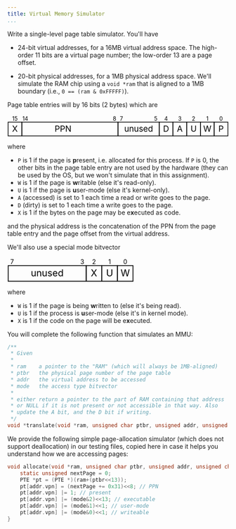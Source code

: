 ```yaml
---
title: Virtual Memory Simulator
...
```



Write a single-level page table simulator. You'll have

- 24-bit virtual addresses, for a 16MB virtual address space.
    The high-order 11 bits are a virtual page number;
    the low-order 13 are a page offset.
    
- 20-bit physical addresses, for a 1MB physical address space.
    We'll simulate the RAM chip using a `void *ram` that is aligned to a 1MB boundary (i.e.,  `0 == (ram & 0xFFFFF)`).

Page table entries will by 16 bits (2 bytes) which are

<svg viewBox="-1 -1 322 32" font-size="12" text-anchor="middle" style="max-width:48em">
<rect x="0" y="10" width="20" height="20" fill="none" stroke="black"/>
<text x="10" y="24">X</text>
<rect x="20" y="10" width="140" height="20" fill="none" stroke="black"/>
<text x="80" y="24">PPN</text>
<rect x="160" y="10" width="60" height="20" fill="none" stroke="black"/>
<text x="190" y="24">unused</text>
<rect x="220" y="10" width="20" height="20" fill="none" stroke="black"/>
<text x="230" y="24">D</text>
<rect x="240" y="10" width="20" height="20" fill="none" stroke="black"/>
<text x="250" y="24">A</text>
<rect x="260" y="10" width="20" height="20" fill="none" stroke="black"/>
<text x="270" y="24">U</text>
<rect x="280" y="10" width="20" height="20" fill="none" stroke="black"/>
<text x="290" y="24">W</text>
<rect x="300" y="10" width="20" height="20" fill="none" stroke="black"/>
<text x="310" y="24">P</text>
<g font-size="8">
<text x="10" y="8">15</text>
<text x="25" y="8">14</text>
<text x="155" y="8">8</text>
<text x="165" y="8">7</text>
<text x="215" y="8">5</text>
<text x="230" y="8">4</text>
<text x="250" y="8">3</text>
<text x="270" y="8">2</text>
<text x="290" y="8">1</text>
<text x="310" y="8">0</text>
</g>
</svg>

where

- `P` is 1 if the page is **p**resent, i.e. allocated for this process. If `P` is 0, the other bits in the page table entry are not used by the hardware (they can be used by the OS, but we won't simulate that in this assignment).
- `W` is 1 if the page is **w**ritable (else it's read-only).
- `U` is 1 if the page is **u**ser-mode (else it's kernel-only).
- `A` (accessed) is set to 1 each time a read or write goes to the page.
- `D` (dirty) is set to 1 each time a write goes to the page.
- `X` is 1 if the bytes on the page may be e**x**ecuted as code.

and the physical address is the concatenation of the PPN from the page table entry and the page offset from the virtual address.

We'll also use a special mode bitvector

<svg viewBox="-1 -1 162 32" font-size="12" text-anchor="middle" style="max-width:24em">
<rect x="0" y="10" width="100" height="20" fill="none" stroke="black"/>
<text x="50" y="24">unused</text>
<rect x="100" y="10" width="20" height="20" fill="none" stroke="black"/>
<text x="110" y="24">X</text>
<rect x="120" y="10" width="20" height="20" fill="none" stroke="black"/>
<text x="130" y="24">U</text>
<rect x="140" y="10" width="20" height="20" fill="none" stroke="black"/>
<text x="150" y="24">W</text>
<g font-size="8">
<text x="5" y="8">7</text>
<text x="95" y="8">3</text>
<text x="110" y="8">2</text>
<text x="130" y="8">1</text>
<text x="150" y="8">0</text>
</g>
</svg>

where

- `W` is 1 if the page is being **w**ritten to (else it's being read).
- `U` is 1 if the process is **u**ser-mode (else it's in kernel mode).
- `X` is 1 if the code on the page will be e**x**ecuted.


You will complete the following function that simulates an MMU:

```c
/**
 * Given 
 * 
 * ram    a pointer to the "RAM" (which will always be 1MB-aligned)
 * ptbr   the physical page number of the page table
 * addr   the virtual address to be accessed
 * mode   the access type bitvector
 *
 * either return a pointer to the part of RAM containing that address
 * or NULL if it is not present or not accessible in that way. Also
 * update the A bit, and the D bit if writing.
 */
void *translate(void *ram, unsigned char ptbr, unsigned addr, unsigned char mode);
```

We provide the following simple page-allocation simulator (which does not support deallocation) in our testing files, copied here in case it helps you understand how we are accessing pages:

```c
void allocate(void *ram, unsigned char ptbr, unsigned addr, unsigned char mode) {
    static unsigned nextPage = 0;
    PTE *pt = (PTE *)(ram+(ptbr<<13));
    pt[addr.vpn] = (nextPage += 0x31)<<8; // PPN
    pt[addr.vpn] |= 1; // present
    pt[addr.vpn] |= (mode&2)<<13; // executable
    pt[addr.vpn] |= (mode&1)<<1; // user-mode
    pt[addr.vpn] |= (mode&0)<<1; // writeable
}
```

